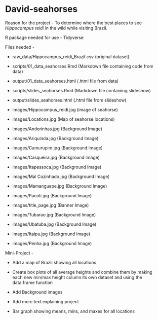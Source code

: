 # David-seahorses

Reason for the project - To determine where the best places to see _Hippocampus reidi_ in the wild while visiting Brazil.

R package needed for use - Tidyverse

Files needed - 

  - raw_data/Hippocampus_reidi_Brazil.csv (original dataset)
  
  - scripts/01_data_seahorses.Rmd (Markdown file containing code from data)
  
  - output/01_data_seahorses.html (.html file from data)
  
  - scripts/slides_seahorses.Rmd (Markdown file containing slideshow)
  
  - output/slides_seahorses.html (.html file from slideshow)

  - images/Hippocampus_reidi.jpg (image of seahorse)
  
  - images/Locations.jpg (Map of seahorse locations)
  
  - images/Andorinhas.jpg (Background Image)
  
  - images/Ariquinda.jpg (Background Image)
  
  - images/Camurupim.jpg (Background Image)
  
  - images/Casqueira.jpg (Background Image)
  
  - images/Itapessoca.jpg (Background Image)
  
  - images/Mal Cozinhado.jpg (Background Image)
  
  - images/Mamanguape.jpg (Background Image)
  
  - images/Pacoti.jpg (Background Image)
  
  - images/title_page.jpg (Banner Image)
  
  - images/Tubarao.jpg (Background Image)
  
  - images/Ubatuba.jpg (Background Image)
  
  - images/Itaipu.jpg (Background Image)
  
  - images/Penha.jpg (Background Image)
  
  Mini-Project -
  
   - Add a map of Brazil showing all locations 
   
   - Create box plots of all average heights and combine them by making each new min/max height column its own dataset and using the data.frame function 
   
   - Add Background images
   
   - Add more text explaining project
   
   - Bar graph showing means, mins, and maxes for all locations 
    
   
